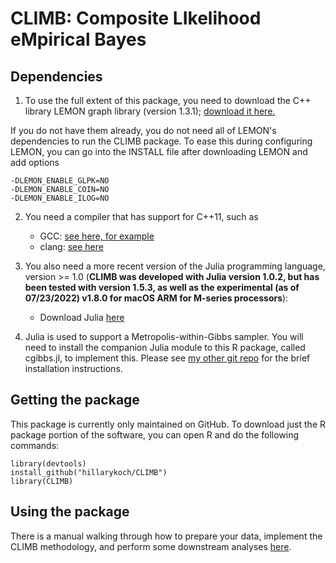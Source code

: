 # CLIMB: Composite LIkelihood eMpirical Bayes

## Dependencies
1.  To use the full extent of this package, you need to download the C++ library LEMON graph library (version 1.3.1); [download it here.](https://lemon.cs.elte.hu/trac/lemon/wiki/Downloads)

If you do not have them already, you do not need all of LEMON's dependencies to run the CLIMB package. To ease this during configuring LEMON, you can go into the INSTALL file after downloading LEMON and add options

```
-DLEMON_ENABLE_GLPK=NO
-DLEMON_ENABLE_COIN=NO
-DLEMON_ENABLE_ILOG=NO
```

<!---
LEMON citation:
Balázs Dezső, Alpár Jüttner, Péter Kovács. LEMON – an Open Source C++ Graph Template Library. Electronic Notes in Theoretical Computer Science, 264:23-45, 2011. Proceedings of the Second Workshop on Generative Technologies (WGT) 2010.
-->

2.  You need a compiler that has support for C++11, such as
    *   GCC: [see here, for example](https://www.gnu.org/software/gcc/projects/cxx-status.html#cxx11)
    *   clang: [see here](http://clang.llvm.org/cxx_status.html)

3. You also need a more recent version of the Julia programming language, version >= 1.0 (**CLIMB was developed with Julia version 1.0.2, but has been tested with version 1.5.3, as well as the experimental (as of 07/23/2022) v1.8.0 for macOS ARM for M-series processors**):
    *   Download Julia [here](https://julialang.org/downloads/)

4. Julia is used to support a Metropolis-within-Gibbs sampler. You will need to install the companion Julia module to this R package, called cgibbs.jl, to implement this. Please see [my other git repo](https://github.com/hillarykoch/cgibbs.jl) for the brief installation instructions.

## Getting the package
This package is currently only maintained on GitHub. To download just the R package portion of the software, you can open R and do the following commands:

```{r}
library(devtools)
install_github("hillarykoch/CLIMB")
library(CLIMB)
```
## Using the package
There is a manual walking through how to prepare your data, implement the CLIMB methodology, and perform some downstream analyses [here](https://hillarykoch.github.io/climb_page/index.html).
